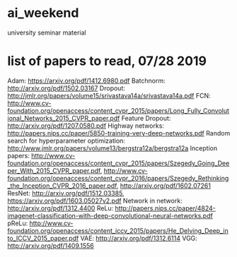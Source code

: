 # ai_weekend
university seminar material

# list of papers to read, 07/28 2019
Adam: https://arxiv.org/pdf/1412.6980.pdf
Batchnorm: http://arxiv.org/pdf/1502.03167
Dropout: http://jmlr.org/papers/volume15/srivastava14a/srivastava14a.pdf
FCN: http://www.cv-foundation.org/openaccess/content_cvpr_2015/papers/Long_Fully_Convolutional_Networks_2015_CVPR_paper.pdf
Feature Dropout: http://arxiv.org/pdf/1207.0580.pdf
Highway networks: http://papers.nips.cc/paper/5850-training-very-deep-networks.pdf
Random search for hyperparameter optimization: http://www.jmlr.org/papers/volume13/bergstra12a/bergstra12a
Inception papers: http://www.cv-foundation.org/openaccess/content_cvpr_2015/papers/Szegedy_Going_Deeper_With_2015_CVPR_paper.pdf, http://www.cv-foundation.org/openaccess/content_cvpr_2016/papers/Szegedy_Rethinking_the_Inception_CVPR_2016_paper.pdf, http://arxiv.org/pdf/1602.07261
ResNet: http://arxiv.org/pdf/1512.03385, https://arxiv.org/pdf/1603.05027v2.pdf
Network in network: http://arxiv.org/pdf/1312.4400
ReLu: http://papers.nips.cc/paper/4824-imagenet-classification-with-deep-convolutional-neural-networks.pdf
pReLu: http://www.cv-foundation.org/openaccess/content_iccv_2015/papers/He_Delving_Deep_into_ICCV_2015_paper.pdf
VAE: http://arxiv.org/pdf/1312.6114
VGG: http://arxiv.org/pdf/1409.1556
